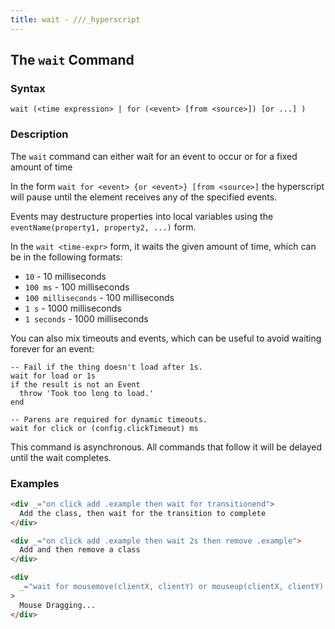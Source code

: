 ```yaml
---
title: wait - ///_hyperscript
---
```


## The `wait` Command

### Syntax

```ebnf
wait (<time expression> | for (<event> [from <source>]) [or ...] )
```

### Description

The `wait` command can either wait for an event to occur or for a fixed amount of time

In the form `wait for <event> {or <event>} [from <source>]` the hyperscript will pause until the element receives
any of the specified events.

Events may destructure properties into local variables using the `eventName(property1, property2, ...)` form.

In the `wait <time-expr>` form, it waits the given amount of time, which can be in the following formats:

- `10` - 10 milliseconds
- `100 ms` - 100 milliseconds
- `100 milliseconds` - 100 milliseconds
- `1 s` - 1000 milliseconds
- `1 seconds` - 1000 milliseconds

You can also mix timeouts and events, which can be useful to avoid waiting forever for an event:

```hyperscript
-- Fail if the thing doesn't load after 1s.
wait for load or 1s
if the result is not an Event
  throw 'Took too long to load.'
end

-- Parens are required for dynamic timeouts.
wait for click or (config.clickTimeout) ms
```

This command is asynchronous. All commands that follow it will be delayed until the wait completes.

### Examples

```html
<div _="on click add .example then wait for transitionend">
  Add the class, then wait for the transition to complete
</div>

<div _="on click add .example then wait 2s then remove .example">
  Add and then remove a class
</div>

<div
  _="wait for mousemove(clientX, clientY) or mouseup(clientX, clientY) from document"
>
  Mouse Dragging...
</div>
```
